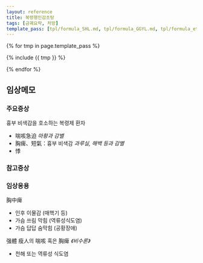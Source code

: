 ```yaml
---
layout: reference
title: 복령행인감초탕
tags: [금궤요략, 처방]
template_pass: [tpl/formula_SHL.md, tpl/formula_GGYL.md, tpl/formula_etc.md]
---
```


{% for tmp in page.template_pass %}

{% include {{ tmp }} %}

{% endfor %}


## 임상메모

### 주요증상

흉부 비색감을 호소하는 복령제 환자
* 喘咳急迫 _마황과 감별_
* 胸痺、短氣：흉부 비색감 _과루실, 해백 등과 감별_
* 悸


### 참고증상


### 임상응용

胸中痺
* 인후 이물감 (매핵기 등)
* 가슴 쓰림 막힘 (역류성식도염)
* 가슴 답답 숨막힘 (공황장애)

强體 瘦人의 喘咳 혹은 胸痺 _《비수론》_
* 천해 또는 역류성 식도염
